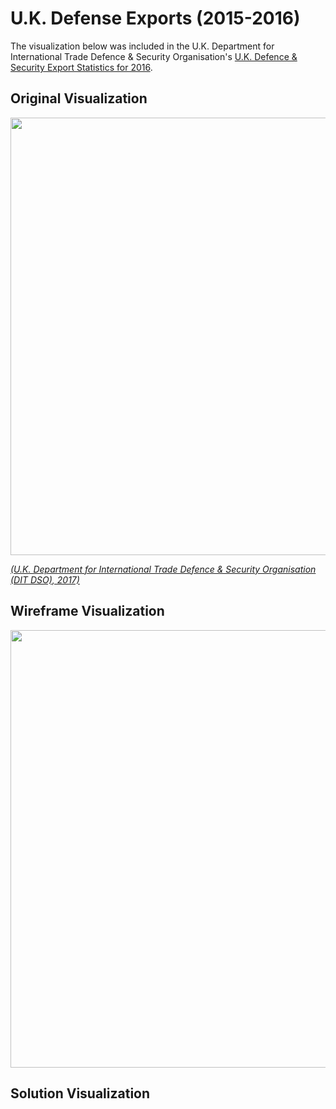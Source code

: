 # U.K. Defense Exports (2015-2016)
The visualization below was included in the U.K. Department for International Trade Defence & Security Organisation's [U.K. Defence & Security Export Statistics for 2016](https://assets.publishing.service.gov.uk/government/uploads/system/uploads/attachment_data/file/631343/UK_defence_and_security_export_statistics_2016_Final_Version.pdf). 
## Original Visualization
<img src="https://user-images.githubusercontent.com/93099291/141019156-0bb9ecea-bbf9-4816-adef-0d16deebef79.png" width="700" />

*[(U.K. Department for International Trade Defence & Security Organisation (DIT DSO), 2017)](https://assets.publishing.service.gov.uk/government/uploads/system/uploads/attachment_data/file/631343/UK_defence_and_security_export_statistics_2016_Final_Version.pdf)*

## Wireframe Visualization
<img src="https://user-images.githubusercontent.com/93099291/141019343-c5e09cc9-537c-42ce-ac88-acd7cad3e922.png" width="700" />                                               

## Solution Visualization
<div class="flourish-embed flourish-chart" data-src="visualisation/7753690"><script src="https://public.flourish.studio/resources/embed.js" width="900"></script></div>
